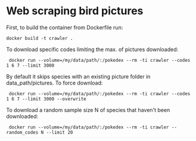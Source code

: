 # Web scraping bird pictures

First, to build the container from Dockerfile run:

```
docker build -t crawler .
```

To download specific codes limiting the max. of pictures downloaded:

```
 docker run --volume=/my/data/path/:/pokedex --rm -ti crawler --codes 1 6 7 --limit 3000 

```

By default it skips species with an existing picture folder in data_path/pictures. To force download:

```
 docker run --volume=/my/data/path/:/pokedex --rm -ti crawler --codes 1 6 7 --limit 3000 --overwrite

```

To download a random sample size N of species that haven't been downloaded:

```
 docker run --volume=/my/data/path/:/pokedex --rm -ti crawler --random_codes N --limit 20

```
